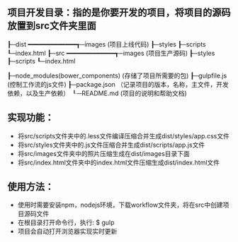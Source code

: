 ## 项目开发目录：指的是你要开发的项目，将项目的源码放置到src文件夹里面

┠─dist ━━━━━━━━━━━━━┱─images
(项目上线代码)      ┠─styles
                    ┠─scripts
                    ┖─index.html
┠─src  ━━━━━━━━━━━━━┱─images
(项目生产源码)      ┠─styles
                    ┠─scripts
                    ┖─index.html 

┠─node_modules(bower_components) (存储了项目所需要的包)
┠─gulpfile.js (控制工作流的js文件)
┠─package.json （记录项目的版本，名称，主文件，开发依赖，以及生产依赖）
┖─README.md (项目的说明和帮助文档)

## 实现功能：
- 将src/scripts文件夹中的.less文件编译压缩合并生成dist/styles/app.css文件
- 将src/styles文件夹中的.js文件压缩合并生成dist/scripts/app.js文件
- 将src/images文件夹中的照片压缩生成在dist/images目录下面
- 将src/index.html文件夹中的index.html文件压缩生成dist/index.html文件

## 使用方法：
- 使用时需要安装npm，nodejs环境，下载workflow文件夹，将在src中创建项目源码文件
- 在根目录打开命令行，执行: $ gulp 
- 项目会自动打开浏览器实现实时更新 
